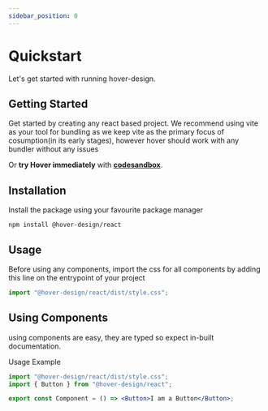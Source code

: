 ```yaml
---
sidebar_position: 0
---
```


# Quickstart

Let's get started with running hover-design.

## Getting Started

Get started by creating any react based project. We recommend using vite as your tool for bundling as we keep vite as the primary focus of cosumption(in its early stages), however hover should work with any bundler without any issues

Or **try Hover immediately** with **[codesandbox](https://codesandbox.io/s/react-typescript-forked-zymhi4)**.

## Installation

Install the package using your favourite package manager

```shell
npm install @hover-design/react
```

## Usage

Before using any components, import the css for all components by adding this line on the entrypoint of your project

```jsx
import "@hover-design/react/dist/style.css";
```

## Using Components

using components are easy, they are typed so expect in-built documentation.

Usage Example

```jsx
import "@hover-design/react/dist/style.css";
import { Button } from "@hover-design/react";

export const Component = () => <Button>I am a Button</Button>;
```
